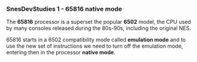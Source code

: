 ### SnesDevStudies 1 - 65816 native mode

The **65816** processor is a superset the popular **6502** model, the CPU used by many consoles released during the 80s-90s, including the original NES. 

65816 starts in a 6502 compatibility mode called **emulation mode** and to use the new set of instructions we need to turn off the emulation mode, entering then in the processor **native mode**.

<!-- 



- Registers
- The **program counter register**
- The **processor status register** flags **E** and **C**

---

#### Topics introduced:

- Registers:
    - [x] Program counter register
    - [x] Program status register

- PSR flags:
    - [x] E
    - [x] C -->
